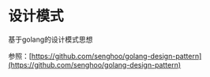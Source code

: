 # 设计模式

基于golang的设计模式思想

参照：[https://github.com/senghoo/golang-design-pattern](https://github.com/senghoo/golang-design-pattern)
